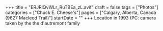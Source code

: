 +++
title = "ERJRlQvWLr_RuTBEa_zL.avif"
draft = false
tags = ["Photos"]
categories = ["Chuck E. Cheese's"]
pages = ["Calgary, Alberta, Canada (9627 Macleod Trail)"]
startDate = ""
+++
Location in 1993 (PC: camera taken by the the d'autremont family 
